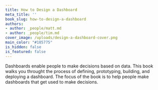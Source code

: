 ```yaml
---
title: How to Design a Dashboard
meta_title: ''
book_slug: how-to-design-a-dashboard
authors:
- author: _people/matt.md
- author: _people/tim.md
cover_image: /uploads/design-a-dashboard-cover.png
main_color: "#185775"
is_hidden: false
is_featured: false
---
```

Dashboards enable people to make decisions based on data. This book walks you throught the process of defining, prototyping, building, and deploying a dashboard. The focus of the book is to help people make dashboards that get used to make decisions.
